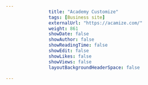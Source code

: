 ---
                title: "Academy Customize"
                tags: [Business site]
                externalUrl: "https://acamize.com/"
                weight: 861
                showDate: false
                showAuthor: false
                showReadingTime: false
                showEdit: false
                showLikes: false
                showViews: false
                layoutBackgroundHeaderSpace: false
                ---
